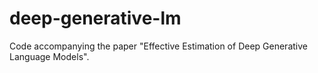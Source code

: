 # deep-generative-lm
Code accompanying the paper "Effective Estimation of Deep Generative Language Models".
